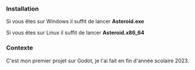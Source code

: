 ### **Installation**
Si vous êtes sur Windows il suffit de lancer **Asteroid.exe**

Si vous êtes sur Linux il suffit de lancer **Asteroid.x86_64**

### **Contexte**

C'est mon premier projet sur Godot, je l'ai fait en fin d'année scolaire 2023.
